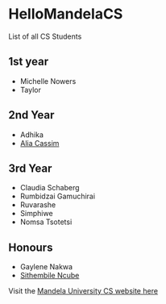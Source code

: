 # HelloMandelaCS

List of all CS Students

## 1st year
- Michelle Nowers
- Taylor

## 2nd Year
- Adhika
- [Alia Cassim](https://github.com/caslia08)

## 3rd Year
- Claudia Schaberg
- Rumbidzai Gamuchirai
- Ruvarashe
- Simphiwe
- Nomsa Tsotetsi

## Honours
- Gaylene Nakwa
- [Sithembile Ncube](https://github.com/LadySith)

Visit the [Mandela University CS website here](http://cs.mandela.ac.za/)
